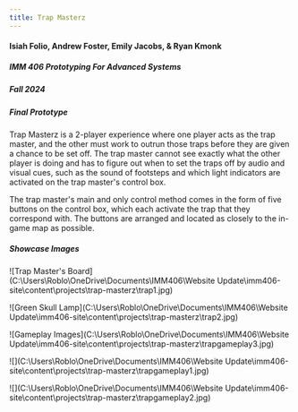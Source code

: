 ```yaml
---
title: Trap Masterz
---
```

#### Isiah Folio, Andrew Foster, Emily Jacobs, & Ryan Kmonk
##### IMM 406 Prototyping For Advanced Systems  
##### Fall 2024  
##### Final Prototype  

Trap Masterz is a 2-player experience where one player acts as the trap master, and the other must work to outrun those traps before they are given a chance to be set off. The trap master cannot see exactly what the other player is doing and has to figure out when to set the traps off by audio and visual cues, such as the sound of footsteps and which light indicators are activated on the trap master's control box. 

The trap master's main and only control method comes in the form of five buttons on the control box, which each activate the trap that they correspond with. The buttons are arranged and located as closely to the in-game map as possible. 

##### Showcase Images

![Trap Master's Board](C:\Users\Roblo\OneDrive\Documents\IMM406\Website Update\imm406-site\content\projects\trap-masterz\trap1.jpg)  

![Green Skull Lamp](C:\Users\Roblo\OneDrive\Documents\IMM406\Website Update\imm406-site\content\projects\trap-masterz\trap2.jpg)  

![Gameplay Images](C:\Users\Roblo\OneDrive\Documents\IMM406\Website Update\imm406-site\content\projects\trap-masterz\trapgameplay3.jpg)  

![](C:\Users\Roblo\OneDrive\Documents\IMM406\Website Update\imm406-site\content\projects\trap-masterz\trapgameplay1.jpg)

![](C:\Users\Roblo\OneDrive\Documents\IMM406\Website Update\imm406-site\content\projects\trap-masterz\trapgameplay2.jpg)
